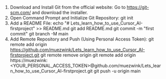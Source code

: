 1.	Download and Install Git from the official website:
    Go to https://git-scm.com/ and download the installer.
2.	Open Command Prompt and Initialize Git Repository: git init
3.	Add a README File: 
    echo "# Lets_learn_how_to_use_Cursor_AI-firstproject" >> README.md
    git add README.md
    git commit -m "first commit"
    git branch -M main
4.	Add Remote Repository and Push (Using Personal Access Token): 
    git remote add origin https://github.com/muezwink/Lets_learn_how_to_use_Cursor_AI-firstproject.git
    git remote remove origin
    git remote add origin https://muezwink:<YOUR_PERSONAL_ACCESS_TOKEN>@github.com/muezwink/Lets_learn_how_to_use_Cursor_AI-firstproject.git
    git push -u origin main
